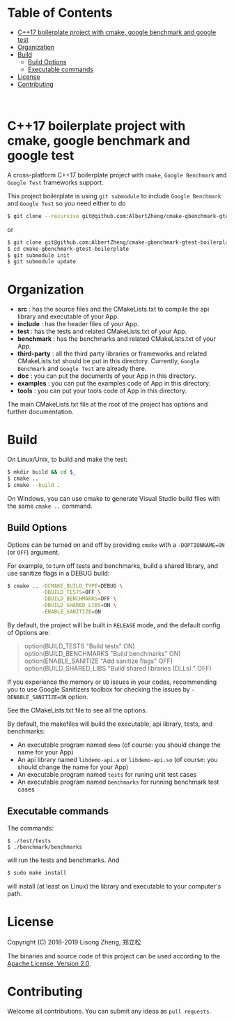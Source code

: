 # Table of Contents <!-- omit in toc -->

- [C++17 boilerplate project with cmake, google benchmark and google test](#c17-boilerplate-project-with-cmake-google-benchmark-and-google-test)
- [Organization](#organization)
- [Build](#build)
  - [Build Options](#build-options)
  - [Executable commands](#executable-commands)
- [License](#license)
- [Contributing](#contributing)

<br>

# C++17 boilerplate project with cmake, google benchmark and google test

A cross-platform C++17 boilerplate project with ``cmake``, ``Google Benchmark`` and ``Google Test`` frameworks support.

This project boilerplate is using ``git submodule`` to include ``Google Benchmark`` and ``Google Test`` so you need either to do
    
```bash
$ git clone --recursive git@github.com:AlbertZheng/cmake-gbenchmark-gtest-boilerplate.git
```

or

```bash
$ git clone git@github.com:AlbertZheng/cmake-gbenchmark-gtest-boilerplate.git
$ cd cmake-gbenchmark-gtest-boilerplate
$ git submodule init
$ git submodule update
```


# Organization

* **src** : has the source files and the CMakeLists.txt to compile the api library and executable of your App.
* **include** : has the header files of your App.
* **test** : has the tests and related CMakeLists.txt of your App.
* **benchmark** : has the benchmarks and related CMakeLists.txt of your App.
* **third-party** : all the third party libraries or frameworks and related CMakeLists.txt should be put in this directory. Currently, ``Google Benchmark`` and ``Google Test`` are already there. 
* **doc** : you can put the documents of your App in this directory.
* **examples** : you can put the examples code of App in this directory.
* **tools** : you can put your tools code of App in this directory.


The main CMakeLists.txt file at the root of the project has options and further documentation.


# Build

On Linux/Unix, to build and make the test:

```bash
$ mkdir build && cd $_
$ cmake ..
$ cmake --build .
```

On Windows, you can use cmake to generate Visual Studio build files with the same ``cmake ..`` command.


## Build Options

Options can be turned on and off by providing ``cmake`` with a ``-DOPTIONNAME=ON`` (or ``OFF``) argument. 

For example, to turn off tests and benchmarks, build a shared library, and use sanitize flags in a DEBUG build:
```bash
$ cmake .. -DCMAKE_BUILD_TYPE=DEBUG \
           -DBUILD_TESTS=OFF \
           -DBUILD_BENCHMARKS=OFF \
           -DBUILD_SHARED_LIBS=ON \
           -ENABLE_SANITIZE=ON
```

By default, the project will be built in ``RELEASE`` mode, and the default config of Options are:
> option(BUILD_TESTS       "Build tests" ON)  
> option(BUILD_BENCHMARKS  "Build benchmarks" ON)   
> option(ENABLE_SANITIZE   "Add sanitize flags" OFF)  
> option(BUILD_SHARED_LIBS "Build shared libraries (DLLs)." OFF)  

If you experience the memory or ``UB`` issues in your codes, recommending you to use Google Sanitizers toolbox for checking the issues by ``-DENABLE_SANITIZE=ON`` option.

See the CMakeLists.txt file to see all the options.


By default, the makefiles will build the executable, api library, tests, and benchmarks: 
* An executable program named ``demo`` (of course: you should change the name for your App)
* An api library named ``libdemo-api.a`` or ``libdemo-api.so`` (of course: you should change the name for your App)
* An executable program named ``tests`` for runing unit test cases
* An executable program named ``benchmarks`` for running benchmark test cases


## Executable commands

The commands:    

```
$ ./test/tests
$ ./benchmark/benchmarks
```

will run the tests and benchmarks. And

```bash
$ sudo make install
```

will install (at least on Linux) the library and executable to your computer's path.


# License

Copyright (C) 2018-2019 Lisong Zheng, 郑立松

The binaries and source code of this project can be used according to the [Apache License, Version 2.0](http://www.apache.org/licenses/LICENSE-2.0.html).


# Contributing

Welcome all contributions. You can submit any ideas as ``pull requests``.
